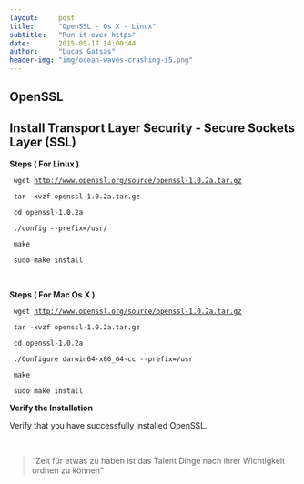 ```yaml
---
layout:     post
title:      "OpenSSL - Os X - Linux"
subtitle:   "Run it over https"
date:       2015-05-17 14:00:44
author:     "Lucas Gatsas"
header-img: "img/ocean-waves-crashing-i5.png"
---
```

<h2 class="section-heading">OpenSSL</h2>
<h2 class="section-heading">Install Transport Layer Security - Secure Sockets Layer (SSL)</h2>

<strong>Steps ( For Linux ) </strong>


<code>  wget http://www.openssl.org/source/openssl-1.0.2a.tar.gz  </code>

<code> tar -xvzf openssl-1.0.2a.tar.gz  </code>

<code>  cd openssl-1.0.2a </code>

<code>  ./config --prefix=/usr/ </code>

<code> make </code>

<code>  sudo make install  </code>


<!--
<a href="{{ site.baseurl }}/img/gli.png">
    <img src="{{ site.baseurl }}/img/gli.png" alt="Lucas Gatsas"  style="width:100%">
</a> -->


<br>


<strong>Steps ( For Mac Os X ) </strong>


<code> wget http://www.openssl.org/source/openssl-1.0.2a.tar.gz  </code>

<code> tar -xvzf openssl-1.0.2a.tar.gz</code>

<code> cd openssl-1.0.2a</code>

<code> ./Configure darwin64-x86_64-cc --prefix=/usr</code>

<code> make</code>

<code> sudo make install </code>


<strong>Verify the Installation</strong>

Verify that you have successfully installed OpenSSL.


<br>
<blockquote>
“Zeit für etwas zu haben ist das Talent Dinge nach ihrer Wichtigkeit ordnen zu können” 
</blockquote>

